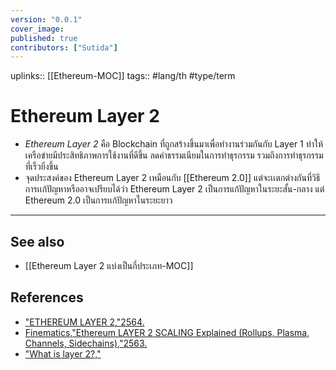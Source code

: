 ```yaml
---
version: "0.0.1"
cover_image:
published: true
contributors: ["Sutida"]
---
```

uplinks:: [[Ethereum-MOC]]
tags:: #lang/th #type/term

# Ethereum Layer 2
- *Ethereum Layer 2* คือ Blockchain ที่ถูกสร้างขึ้นมาเพื่อทำงานร่วมกันกับ Layer 1 ทำให้เครือข่ายมีประสิทธิภาพการใช้งานที่ดีขึ้น ลดค่าธรรมเนียมในการทำธุรกรรม รวมถึงการทำธุรกรรมที่เร็วยิ่งขึ้น 
- จุดประสงค์ของ Ethereum Layer 2 เหมือนกับ [[Ethereum 2.0]] แต่จะเเตกต่างกันที่วิธีการเเก้ปัญหาหรืออาจเปรียบได้ว่า Ethereum Layer 2 เป็นการแก้ปัญหาในระยะสั้น-กลาง แต่ Ethereum 2.0 เป็นการเเก้ปัญหาในระยะยาว

---
## See also
- [[Ethereum Layer 2 แบ่งเป็นกี่ประเภท-MOC]]
## References
- ["ETHEREUM LAYER 2,"2564.](https://academy.bitcoinaddict.org/what-is-ethereum-layer-2/)
- [Finematics,"Ethereum LAYER 2 SCALING Explained (Rollups, Plasma, Channels, Sidechains),"2563.](https://www.youtube.com/watch?v=BgCgauWVTs0&t=455s)
- ["What is layer 2?,"](https://ethereum.org/en/layer-2/)
